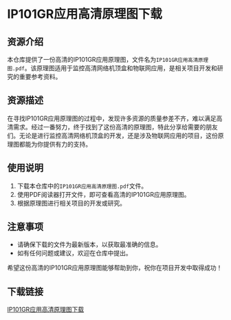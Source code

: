 # IP101GR应用高清原理图下载

## 资源介绍

本仓库提供了一份高清的IP101GR应用原理图，文件名为`IP101GR应用高清原理图.pdf`。该原理图适用于监控高清网络机顶盒和物联网应用，是相关项目开发和研究的重要参考资料。

## 资源描述

在寻找IP101GR应用原理图的过程中，发现许多资源的质量参差不齐，难以满足高清需求。经过一番努力，终于找到了这份高清的原理图，特此分享给需要的朋友们。无论是进行监控高清网络机顶盒的开发，还是涉及物联网应用的项目，这份原理图都能为你提供有力的支持。

## 使用说明

1. 下载本仓库中的`IP101GR应用高清原理图.pdf`文件。
2. 使用PDF阅读器打开文件，即可查看高清的IP101GR应用原理图。
3. 根据原理图进行相关项目的开发或研究。

## 注意事项

- 请确保下载的文件为最新版本，以获取最准确的信息。
- 如有任何问题或建议，欢迎在仓库中提出。

希望这份高清的IP101GR应用原理图能够帮助到你，祝你在项目开发中取得成功！

## 下载链接

[IP101GR应用高清原理图下载](https://pan.quark.cn/s/ce1f58910ddd)